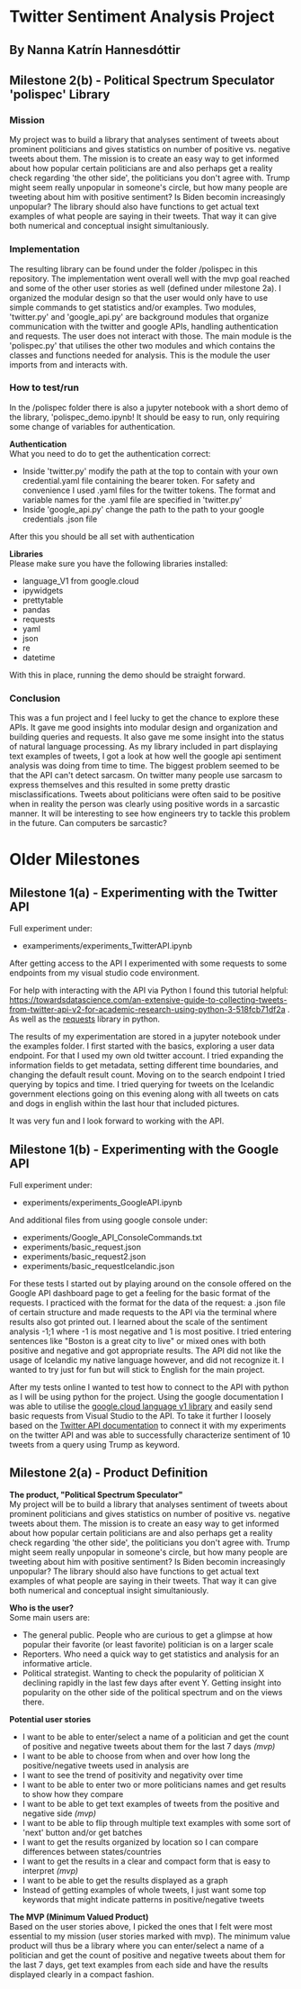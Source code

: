 # Twitter Sentiment Analysis Project
## By Nanna Katrín Hannesdóttir
## Milestone 2(b) - Political Spectrum Speculator 'polispec' Library 
### Mission
My project was to build a library that analyses sentiment of tweets about prominent politicians and gives statistics on number of positive vs. negative tweets about them. The mission is to create an easy way to get informed about how popular certain politicians are and also perhaps get a reality check regarding 'the other side', the politicians you don't agree with. Trump might seem really unpopular in someone's circle, but how many people are tweeting about him with positive sentiment? Is Biden becomin increasingly unpopular? The library should also have functions to get actual text examples of what people are saying in their tweets. That way it can give both numerical and conceptual insight simultaniously.

### Implementation
The resulting library can be found under the folder /polispec in this repository. The implementation went overall well with the mvp goal reached and some of the other user stories as well (defined under milestone 2a). I organized the modular design so that the user would only have to use simple commands to get statistics and/or examples. Two modules, 'twitter.py' and 'google_api.py' are background modules that organize communication with the twitter and google APIs, handling authentication and requests. The user does not interact with those. The main module is the 'polispec.py' that utilises the other two modules and which contains the classes and functions needed for analysis. This is the module the user imports from and interacts with.

### How to test/run
In the /polispec folder there is also a jupyter notebook with a short demo of the library, 'polispec_demo.ipynb! It should be easy to run, only requiring some change of variables for authentication.<br>

<b>Authentication</b><br>
What you need to do to get the authentication correct:
- Inside 'twitter.py' modify the path at the top to contain with your own credential.yaml file containing the bearer token. For safety and convenience I used .yaml files for the twitter tokens. The format and variable names for the .yaml file are specified in 'twitter.py'
- Inside 'google_api.py' change the path to the path to your google credentials .json file

After this you should be all set with authentication

<b>Libraries</b><br>
Please make sure you have the following libraries installed:
- language_V1 from google.cloud
- ipywidgets
- prettytable
- pandas
- requests
- yaml
- json
- re
- datetime

With this in place, running the demo should be straight forward.

### Conclusion
This was a fun project and I feel lucky to get the chance to explore these APIs. It gave me good insights into modular design and organization and building queries and requests. It also gave me some insight into the status of natural language processing. As my library included in part displaying text examples of tweets, I got a look at how well the google api sentiment analysis was doing from time to time. The biggest problem seemed to be that the API can't detect sarcasm. On twitter many people use sarcasm to express themselves and this resulted in some pretty drastic misclassifications. Tweets about politicians were often said to be positive when in reality the person was clearly using positive words in a sarcastic manner. It will be interesting to see how engineers try to tackle this problem in the future. Can computers be sarcastic?

# Older Milestones
## Milestone 1(a) - Experimenting with the Twitter API

Full experiment under:
- examperiments/experiments_TwitterAPI.ipynb

After getting access to the API I experimented with some requests to some endpoints from my visual studio code environment.

For help with interacting with the API via Python I found this tutorial helpful: https://towardsdatascience.com/an-extensive-guide-to-collecting-tweets-from-twitter-api-v2-for-academic-research-using-python-3-518fcb71df2a
. As well as the [requests](https://docs.python-requests.org/en/latest/) library in python.

The results of my experimentation are stored in a jupyter notebook under the examples folder. I first started with the basics, exploring a user data endpoint. For that I used my own old twitter account. I tried expanding the information fields to get metadata, setting different time boundaries,
and changing the default result count. Moving on to the search endpoint I tried querying by topics and time. I tried querying for tweets on the Icelandic government elections going on this evening along with all tweets on cats and dogs in english within the last hour that included pictures.

It was very fun and I look forward to working with the API. 

## Milestone 1(b) - Experimenting with the Google API
Full experiment under:
- experiments/experiments_GoogleAPI.ipynb 

And additional files from using google console under:
- experiments/Google_API_ConsoleCommands.txt 
- experiments/basic_request.json
- experiments/basic_request2.json
- experiments/basic_requestIcelandic.json

For these tests I started out by playing around on the console offered on the Google API dashboard page to get a feeling for the basic format of the requests. I practiced with the format for the data of the request: a .json file of certain structure and made requests to the API via the terminal where results also got printed out. I learned about the scale of the sentiment analysis -1;1 where -1 is most negative and 1 is most positive. I tried entering sentences like "Boston is a great city to live" or mixed ones with both positive and negative and got appropriate results. The API did not like the usage of Icelandic my native language however, and did not recognize it. I wanted to try just for fun but will stick to English for the main project.

After my tests online I wanted to test how to connect to the API with python as I will be using python for the project. Using the google documentation I was able to utilise the [google.cloud language v1 library](https://cloud.google.com/natural-language/docs/reference/rpc/google.cloud.language.v1) and easily send basic requests from Visual Studio to the API. To take it further I loosely based on the [Twitter API documentation](https://developer.twitter.com/en/docs/tutorials/how-to-analyze-the-sentiment-of-your-own-tweets) to connect it with my experiments on the twitter API and was able to successfully characterize sentiment of 10 tweets from a query using Trump as keyword.

## Milestone 2(a) - Product Definition

<b>The product, "Political Spectrum Speculator"</b><br>
My project will be to build a library that analyses sentiment of tweets about prominent politicians and gives statistics on number of positive vs. negative tweets about them. The mission is to create an easy way to get informed about how popular certain politicians are and also perhaps get a reality check regarding 'the other side', the politicians you don't agree with. Trump might seem really unpopular in someone's circle, but how many people are tweeting about him with positive sentiment? Is Biden becomin increasingly unpopular? The library should also have functions to get actual text examples of what people are saying in their tweets. That way it can give both numerical and conceptual insight simultaniously.

<b>Who is the user?</b><br>
Some main users are:
- The general public. People who are curious to get a glimpse at how popular their favorite (or least favorite) politician is on a larger scale
- Reporters. Who need a quick way to get statistics and analysis for an informative article. 
- Political strategist. Wanting to check the popularity of politician X declining rapidly in the last few days after event Y. Getting insight into popularity on the other side of the political spectrum and on the views there.

<b>Potential user stories</b>
- I want to be able to enter/select a name of a politician and get the count of positive and negative tweets about them for the last 7 days <i>(mvp)</i>
- I want to be able to choose from when and over how long the positive/negative tweets used in analysis are
- I want to see the trend of positivity and negativity over time
- I want to be able to enter two or more politicians names and get results to show how they compare 
- I want to be able to get text examples of tweets from the positive and negative side <i>(mvp)</i>
- I want to be able to flip through multiple text examples with some sort of 'next' button and/or get batches
- I want to get the results organized by location so I can compare differences between states/countries
- I want to get the results in a clear and compact form that is easy to interpret <i>(mvp)</i>
- I want to be able to get the results displayed as a graph
- Instead of getting examples of whole tweets, I just want some top keywords that might indicate patterns in positive/negative tweets

<b>The MVP (Minimum Valued Product)</b><br>
Based on the user stories above, I picked the ones that I felt were most essential to my mission (user stories marked with mvp). The minimum value product will thus be a library where you can enter/select a name of a politician and get the count of positive and negative tweets about them for the last 7 days, get text examples from each side and have the results displayed clearly in a compact fashion. 


